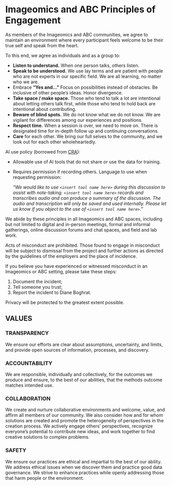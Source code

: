 # Imageomics and ABC Principles of Engagement

As members of the Imageomics and ABC communities, we agree to maintain an environment where every participant feels welcome to be their true self and speak from the heart.

To this end, we agree as individuals and as a group to:

- **Listen to understand.** When one person talks, others listen.
- **Speak to be understood.** We use lay terms and are patient with people who are not experts in our specific field. We are all learning, no matter who we are.
- Embrace **“Yes and…”** Focus on possibilities instead of obstacles. Be inclusive of other people’s ideas. Honor divergence.
- **Take space / make space.** Those who tend to talk a lot are intentional about letting others talk first, while those who tend to hold back are intentional about contributing.
- **Beware of blind spots.** We do not know what we do not know. We are vigilant for differences among our experiences and positions.
- **Respect time.** When a session is over, we need to move on. There is designated time for in-depth follow up and continuing conversations.
- **Care** for each other. We bring our full selves to the community, and we look out for each other wholeheartedly.

AI use policy (borrowed from [CRA](https://cra.org/)):

- Allowable use of AI tools that do not share or use the data for training.
- Requires permission if recording others. Language to use when requesting permission:

  _“We would like to use `<insert tool name here>` during this discussion to assist with note-taking. `<insert tool name here>` records and transcribes audio and can produce a summary of the discussion. The audio and transcription will only be saved and used internally. Please let us know if you object to the use of `<insert tool name here>`.”_

We abide by these principles in all Imageomics and ABC spaces, including but not limited to digital and in-person meetings, formal and informal gatherings, online discussion forums and chat spaces, and field and lab work.

Acts of misconduct are prohibited. Those found to engage in misconduct will be subject to dismissal from the project and further actions as directed by the guidelines of the employers and the place of incidence.

If you believe you have experienced or witnessed misconduct in an Imageomics or ABC setting, please take these steps:

1. Document the incident;
2. Tell someone you trust;
3. Report the incident to Diane Boghrat.

Privacy will be protected to the greatest extent possible.

## VALUES

### TRANSPARENCY

We ensure our efforts are clear about assumptions, uncertainty, and limits, and provide open sources of information, processes, and discovery.

### ACCOUNTABILITY

We are responsible, individually and collectively, for the outcomes we produce and ensure, to the best of our abilities, that the methods outcome matches intended use.

### COLLABORATION

We create and nurture collaborative environments and welcome, value, and affirm all members of our community. We also consider how and for whom solutions are created and promote the heterogeneity of perspectives in the creation process. We actively engage others’ perspectives, recognize everyone’s potential to contribute new ideas, and work together to find creative solutions to complex problems.

### SAFETY

We ensure our practices are ethical and impartial to the best of our ability. We address ethical issues when we discover them and practice good data governance.  We strive to enhance practices while openly addressing those that harm people or the environment.
